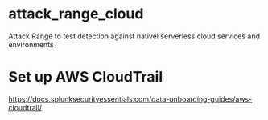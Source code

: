 # attack_range_cloud
Attack Range to test detection against nativel serverless cloud services and environments

# Set up AWS CloudTrail
https://docs.splunksecurityessentials.com/data-onboarding-guides/aws-cloudtrail/
